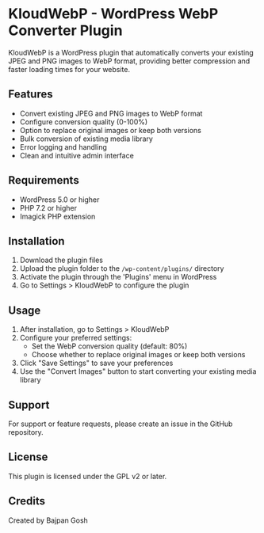 # KloudWebP - WordPress WebP Converter Plugin

KloudWebP is a WordPress plugin that automatically converts your existing JPEG and PNG images to WebP format, providing better compression and faster loading times for your website.

## Features

- Convert existing JPEG and PNG images to WebP format
- Configure conversion quality (0-100%)
- Option to replace original images or keep both versions
- Bulk conversion of existing media library
- Error logging and handling
- Clean and intuitive admin interface

## Requirements

- WordPress 5.0 or higher
- PHP 7.2 or higher
- Imagick PHP extension

## Installation

1. Download the plugin files
2. Upload the plugin folder to the `/wp-content/plugins/` directory
3. Activate the plugin through the 'Plugins' menu in WordPress
4. Go to Settings > KloudWebP to configure the plugin

## Usage

1. After installation, go to Settings > KloudWebP
2. Configure your preferred settings:
   - Set the WebP conversion quality (default: 80%)
   - Choose whether to replace original images or keep both versions
3. Click "Save Settings" to save your preferences
4. Use the "Convert Images" button to start converting your existing media library

## Support

For support or feature requests, please create an issue in the GitHub repository.

## License

This plugin is licensed under the GPL v2 or later.

## Credits

Created by Bajpan Gosh
